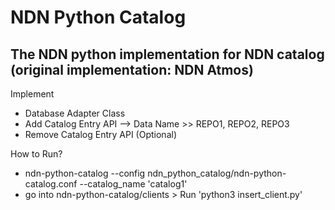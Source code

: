 # NDN Python Catalog

## The NDN python implementation for NDN catalog (original implementation: NDN Atmos)

Implement
- Database Adapter Class
- Add Catalog Entry API  -->  Data Name  >>  REPO1, REPO2, REPO3
- Remove Catalog Entry API (Optional)

How to Run?

- ndn-python-catalog --config ndn_python_catalog/ndn-python-catalog.conf --catalog_name 'catalog1'
- go into ndn-python-catalog/clients > Run 'python3 insert_client.py'
